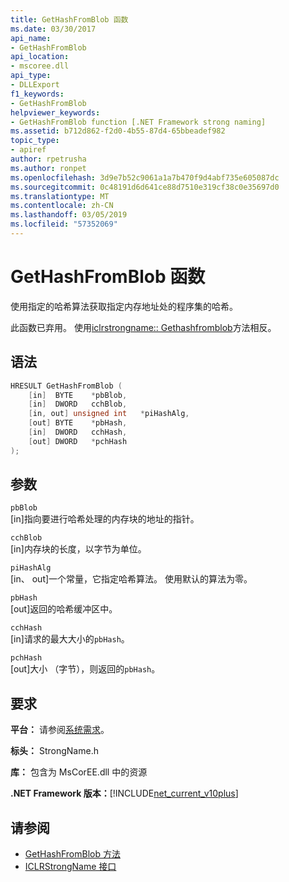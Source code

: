 ```yaml
---
title: GetHashFromBlob 函数
ms.date: 03/30/2017
api_name:
- GetHashFromBlob
api_location:
- mscoree.dll
api_type:
- DLLExport
f1_keywords:
- GetHashFromBlob
helpviewer_keywords:
- GetHashFromBlob function [.NET Framework strong naming]
ms.assetid: b712d862-f2d0-4b55-87d4-65bbeadef982
topic_type:
- apiref
author: rpetrusha
ms.author: ronpet
ms.openlocfilehash: 3d9e7b52c9061a1a7b470f9d4abf735e605087dc
ms.sourcegitcommit: 0c48191d6d641ce88d7510e319cf38c0e35697d0
ms.translationtype: MT
ms.contentlocale: zh-CN
ms.lasthandoff: 03/05/2019
ms.locfileid: "57352069"
---
```

# <a name="gethashfromblob-function"></a>GetHashFromBlob 函数

使用指定的哈希算法获取指定内存地址处的程序集的哈希。

此函数已弃用。 使用[iclrstrongname:: Gethashfromblob](../../../../docs/framework/unmanaged-api/hosting/iclrstrongname-gethashfromblob-method.md)方法相反。

## <a name="syntax"></a>语法

```cpp
HRESULT GetHashFromBlob (
    [in]  BYTE    *pbBlob,
    [in]  DWORD   cchBlob,
    [in, out] unsigned int   *piHashAlg,
    [out] BYTE    *pbHash,
    [in]  DWORD   cchHash,
    [out] DWORD   *pchHash
);
```

## <a name="parameters"></a>参数

`pbBlob`\
[in]指向要进行哈希处理的内存块的地址的指针。

`cchBlob`\
[in]内存块的长度，以字节为单位。

`piHashAlg`\
[in、 out]一个常量，它指定哈希算法。 使用默认的算法为零。

`pbHash`\
[out]返回的哈希缓冲区中。

`cchHash`\
[in]请求的最大大小的`pbHash`。

`pchHash`\
[out]大小 （字节），则返回的`pbHash`。

## <a name="requirements"></a>要求

**平台：** 请参阅[系统需求](../../../../docs/framework/get-started/system-requirements.md)。

**标头：** StrongName.h

**库：** 包含为 MsCorEE.dll 中的资源

**.NET Framework 版本：**[!INCLUDE[net_current_v10plus](../../../../includes/net-current-v10plus-md.md)]

## <a name="see-also"></a>请参阅

- [GetHashFromBlob 方法](../hosting/iclrstrongname-gethashfromblob-method.md)
- [ICLRStrongName 接口](../hosting/iclrstrongname-interface.md)